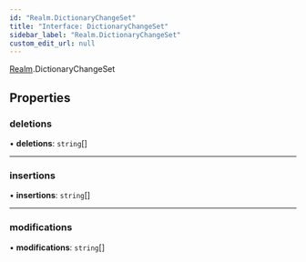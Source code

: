 ```yaml
---
id: "Realm.DictionaryChangeSet"
title: "Interface: DictionaryChangeSet"
sidebar_label: "Realm.DictionaryChangeSet"
custom_edit_url: null
---
```


[Realm](../namespaces/Realm).DictionaryChangeSet

## Properties

### deletions

• **deletions**: `string`[]

___

### insertions

• **insertions**: `string`[]

___

### modifications

• **modifications**: `string`[]
